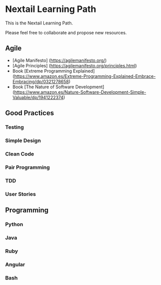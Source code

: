 # Nextail Learning Path
This is the Nextail Learning Path.

Please feel free to collaborate and propose new resources.


## Agile
* [Agile Manifesto] (https://agilemanifesto.org/)
* [Agile Principles] (https://agilemanifesto.org/principles.html)
* Book [Extreme Programming Explained] (https://www.amazon.es/Extreme-Programming-Explained-Embrace-Embracing/dp/0321278658)
* Book [The Nature of Software Development] (https://www.amazon.es/Nature-Software-Development-Simple-Valuable/dp/1941222374)

## Good Practices
### Testing
### Simple Design
### Clean Code
### Pair Programming
### TDD
### User Stories

## Programming
### Python
### Java
### Ruby
### Angular
### Bash
